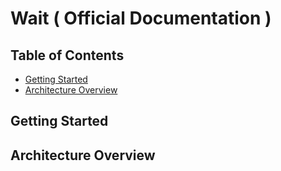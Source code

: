 # Wait ( Official Documentation )

## Table of Contents

- [Getting Started](#getting-started)
- [Architecture Overview](#architecture-overview)


## Getting Started


## Architecture Overview